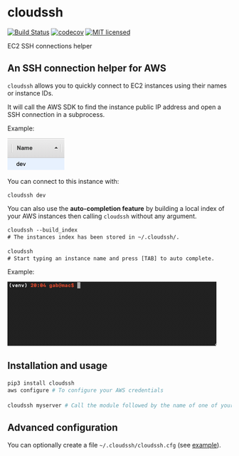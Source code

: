 # cloudssh

[![Build Status](https://travis-ci.org/gabfl/cloudssh.svg?branch=master)](https://travis-ci.org/gabfl/cloudssh)
[![codecov](https://codecov.io/gh/gabfl/cloudssh/branch/master/graph/badge.svg)](https://codecov.io/gh/gabfl/cloudssh)
[![MIT licensed](https://img.shields.io/badge/license-MIT-green.svg)](https://raw.githubusercontent.com/gabfl/cloudssh/master/LICENSE)

EC2 SSH connections helper

## An SSH connection helper for AWS

`cloudssh` allows you to quickly connect to EC2 instances using their names or instance IDs.

It will call the AWS SDK to find the instance public IP address and open a SSH connection in a subprocess.

Example:

![EC2](https://github.com/gabfl/cloudssh/blob/master/img/ec2.png?raw=true)

You can connect to this instance with:
```
cloudssh dev
```

You can also use the **auto-completion feature** by building a local index of your AWS instances then calling `cloudssh` without any argument.
```
cloudssh --build_index
# The instances index has been stored in ~/.cloudssh/.

cloudssh
# Start typing an instance name and press [TAB] to auto complete.
```

Example:

![EC2](https://github.com/gabfl/cloudssh/blob/master/img/autocomplete_demo.gif?raw=true)

## Installation and usage

```bash
pip3 install cloudssh
aws configure # To configure your AWS credentials

cloudssh myserver # Call the module followed by the name of one of your servers
```

## Advanced configuration

You can optionally create a file `~/.cloudssh/cloudssh.cfg` (see [example](cloudssh.cfg.sample)).
